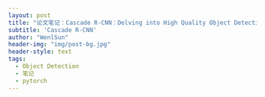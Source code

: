 ```yaml
---
layout: post
title: "论文笔记：Cascade R-CNN：Delving into High Quality Object Detection"
subtitle: 'Cascade R-CNN'
author: "WenlSun"
header-img: "img/post-bg.jpg"
header-style: text
tags:
  - Object Detection
  - 笔记
  - pytorch
---
```



